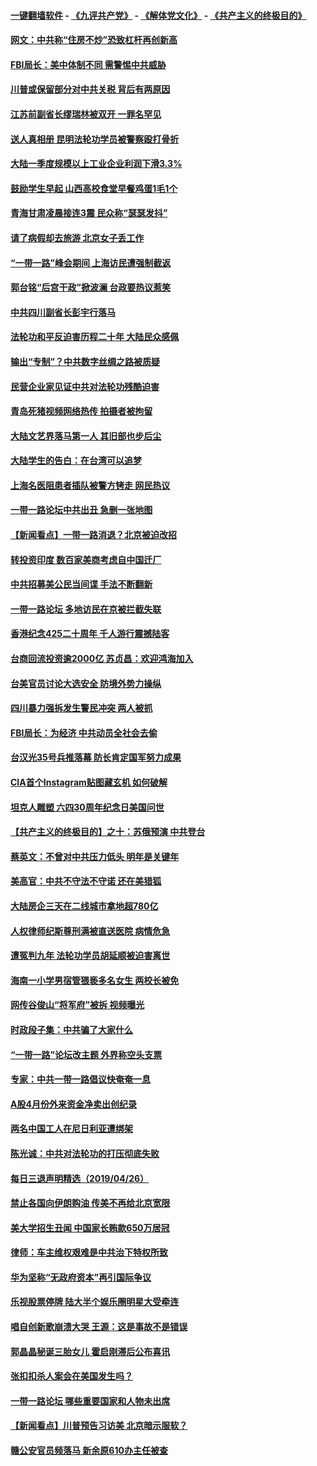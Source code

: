 #### [一键翻墙软件](https://github.com/gfw-breaker/nogfw/blob/master/README.md?t=04281237) -  [《九评共产党》](https://github.com/gfw-breaker/9ping.md?t=04281237) - [《解体党文化》](https://github.com/gfw-breaker/jtdwh.md?t=04281237) - [《共产主义的终极目的》](https://github.com/gfw-breaker/gczydzjmd.md?t=04281237)

#### [网文：中共称“住房不炒”恐致杠杆再创新高](../pages/nsc413/n11219389.md?t=04281237) 

#### [FBI局长：美中体制不同 需警惕中共威胁](../pages/nsc413/n11218409.md?t=04281237) 

#### [川普或保留部分对中共关税 背后有两原因](../pages/nsc413/n11218105.md?t=04281237) 


#### [江苏前副省长缪瑞林被双开 一罪名罕见](../pages/nsc413/n11219241.md?t=04281237) 

#### [送人真相册 昆明法轮功学员被警察殴打骨折](../pages/nsc413/n11212738.md?t=04281237) 

#### [大陆一季度规模以上工业企业利润下滑3.3%](../pages/nsc413/n11218889.md?t=04281237) 

#### [鼓励学生早起 山西高校食堂早餐鸡蛋1毛1个](../pages/nsc413/n11219185.md?t=04281237) 

#### [青海甘肃凌晨接连3震 民众称“瑟瑟发抖”](../pages/nsc413/n11219009.md?t=04281237) 

#### [请了病假却去旅游 北京女子丢工作](../pages/nsc413/n11219139.md?t=04281237) 

#### [“一带一路”峰会期间 上海访民遭强制截返](../pages/nsc413/n11218815.md?t=04281237) 

#### [郭台铭“后宫干政”掀波澜 台政要热议惹笑](../pages/nsc413/n11218752.md?t=04281237) 

#### [中共四川副省长彭宇行落马](../pages/nsc413/n11218598.md?t=04281237) 

#### [法轮功和平反迫害历程二十年 大陆民众感佩](../pages/nsc413/n11218458.md?t=04281237) 

#### [输出“专制”？中共数字丝绸之路被质疑](../pages/nsc413/n11217805.md?t=04281237) 

#### [民营企业家见证中共对法轮功残酷迫害](../pages/nsc413/n11218331.md?t=04281237) 

#### [青岛死猪视频网络热传 拍摄者被拘留](../pages/nsc413/n11218239.md?t=04281237) 

#### [大陆文艺界落马第一人 其旧部也步后尘](../pages/nsc413/n11218063.md?t=04281237) 

#### [大陆学生的告白：在台湾可以追梦](../pages/nsc413/n11218227.md?t=04281237) 

#### [上海名医阻患者插队被警方铐走 网民热议](../pages/nsc413/n11218010.md?t=04281237) 

#### [一带一路论坛中共出丑 急删一张地图](../pages/nsc413/n11218174.md?t=04281237) 

#### [【新闻看点】一带一路消退？北京被迫改招](../pages/nsc413/n11217837.md?t=04281237) 

#### [转投资印度 数百家美商考虑自中国迁厂](../pages/nsc413/n11218089.md?t=04281237) 

#### [中共招募美公民当间谍 手法不断翻新](../pages/nsc413/n11217852.md?t=04281237) 

#### [一带一路论坛 多地访民在京被拦截失联](../pages/nsc413/n11217876.md?t=04281237) 

#### [香港纪念425二十周年 千人游行震撼陆客](../pages/nsc413/n11217735.md?t=04281237) 

#### [台商回流投资逾2000亿 苏贞昌：欢迎鸿海加入](../pages/nsc413/n11217996.md?t=04281237) 

#### [台美官员讨论大选安全 防境外势力操纵](../pages/nsc413/n11217899.md?t=04281237) 

#### [四川暴力强拆发生警民冲突 两人被抓](../pages/nsc413/n11217900.md?t=04281237) 

#### [FBI局长：为经济 中共动员全社会去偷](../pages/nsc413/n11217723.md?t=04281237) 

#### [台汉光35号兵推落幕 防长肯定国军努力成果](../pages/nsc413/n11217721.md?t=04281237) 

#### [CIA首个Instagram贴图藏玄机 如何破解](../pages/nsc413/n11217819.md?t=04281237) 

#### [坦克人雕塑 六四30周年纪念日美国问世](../pages/nsc413/n11217772.md?t=04281237) 


#### [【共产主义的终极目的】之十：苏俄预演 中共登台](../pages/nsc413/n11118424.md?t=04281237) 

#### [蔡英文：不曾对中共压力低头 明年是关键年](../pages/nsc413/n11217284.md?t=04281237) 

#### [美高官：中共不守法不守诺 还在美猎狐](../pages/nsc413/n11215821.md?t=04281237) 

#### [大陆房企三天在二线城市拿地超780亿](../pages/nsc413/n11217691.md?t=04281237) 

#### [人权律师纪斯尊刑满被直送医院 病情危急](../pages/nsc413/n11214655.md?t=04281237) 

#### [遭冤判九年 法轮功学员胡延顺被迫害离世](../pages/nsc413/n11215675.md?t=04281237) 

#### [海南一小学男宿管猥亵多名女生 两校长被免](../pages/nsc413/n11217378.md?t=04281237) 

#### [网传谷俊山“将军府”被拆 视频曝光](../pages/nsc413/n11217400.md?t=04281237) 

#### [时政段子集：中共骗了大家什么](../pages/nsc413/n11216754.md?t=04281237) 

#### [“一带一路”论坛改主题 外界称空头支票](../pages/nsc413/n11214281.md?t=04281237) 

#### [专家：中共一带一路倡议快奄奄一息](../pages/nsc413/n11217162.md?t=04281237) 

#### [A股4月份外来资金净卖出创纪录](../pages/nsc413/n11216865.md?t=04281237) 

#### [两名中国工人在尼日利亚遭绑架](../pages/nsc413/n11217100.md?t=04281237) 

#### [陈光诚：中共对法轮功的打压彻底失败](../pages/nsc413/n11216954.md?t=04281237) 

#### [每日三退声明精选（2019/04/26）](../pages/nsc413/n11217045.md?t=04281237) 

#### [禁止各国向伊朗购油 传美不再给北京宽限](../pages/nsc413/n11216469.md?t=04281237) 

#### [美大学招生丑闻 中国家长贿款650万居冠](../pages/nsc413/n11216712.md?t=04281237) 

#### [律师：车主维权艰难是中共治下特权所致](../pages/nsc413/n11216598.md?t=04281237) 

#### [华为坚称“无政府资本”再引国际争议](../pages/nsc413/n11215890.md?t=04281237) 

#### [乐视股票停牌 陆大半个娱乐圈明星大受牵连](../pages/nsc413/n11215874.md?t=04281237) 

#### [唱自创新歌崩溃大哭 王源：这是事故不是错误](../pages/nsc413/n11216519.md?t=04281237) 

#### [郭晶晶秘诞三胎女儿 霍启刚滞后公布喜讯](../pages/nsc413/n11216272.md?t=04281237) 

#### [张扣扣杀人案会在美国发生吗？](../pages/nsc413/n11216384.md?t=04281237) 

#### [一带一路论坛 哪些重要国家和人物未出席](../pages/nsc413/n11216453.md?t=04281237) 

#### [【新闻看点】川普预告习访美 北京暗示服软？](../pages/nsc413/n11215717.md?t=04281237) 

#### [赣公安官员频落马 新余原610办主任被查](../pages/nsc413/n11216514.md?t=04281237) 

